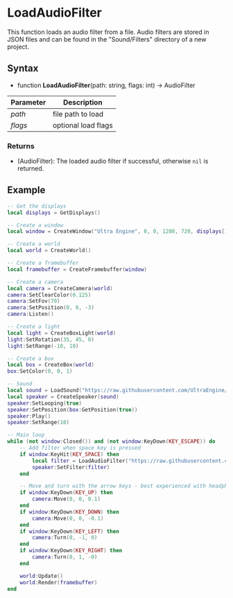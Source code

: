 # LoadAudioFilter

This function loads an audio filter from a file. Audio filters are stored in JSON files and can be found in the "Sound/Filters" directory of a new project.

## Syntax

- function **LoadAudioFilter**(path: string, flags: int) -> AudioFilter

| Parameter | Description |
|---|---|
| *path* | file path to load |
| *flags* | optional load flags |

### Returns

- (AudioFilter): The loaded audio filter if successful, otherwise `nil` is returned.

## Example

```lua
-- Get the displays
local displays = GetDisplays()

-- Create a window
local window = CreateWindow("Ultra Engine", 0, 0, 1280, 720, displays[1], WINDOW_CENTER | WINDOW_TITLEBAR)

-- Create a world
local world = CreateWorld()

-- Create a framebuffer
local framebuffer = CreateFramebuffer(window)

-- Create a camera
local camera = CreateCamera(world)
camera:SetClearColor(0.125)
camera:SetFov(70)
camera:SetPosition(0, 0, -3)
camera:Listen()

-- Create a light
local light = CreateBoxLight(world)
light:SetRotation(35, 45, 0)
light:SetRange(-10, 10)

-- Create a box
local box = CreateBox(world)
box:SetColor(0, 0, 1)

-- Sound
local sound = LoadSound("https://raw.githubusercontent.com/UltraEngine/Documentation/master/Assets/Sound/notification.wav")
local speaker = CreateSpeaker(sound)
speaker:SetLooping(true)
speaker:SetPosition(box:GetPosition(true))
speaker:Play()
speaker:SetRange(10)

-- Main loop
while (not window:Closed()) and (not window:KeyDown(KEY_ESCAPE)) do
    -- Add filter when space key is pressed
    if window:KeyHit(KEY_SPACE) then
        local filter = LoadAudioFilter("https://raw.githubusercontent.com/UltraEngine/Assets/main/Sound/Filters/EAXReverb/SewerPipe.json")
        speaker:SetFilter(filter)
    end

    -- Move and turn with the arrow keys - best experienced with headphones
    if window:KeyDown(KEY_UP) then
        camera:Move(0, 0, 0.1)
    end
    if window:KeyDown(KEY_DOWN) then
        camera:Move(0, 0, -0.1)
    end
    if window:KeyDown(KEY_LEFT) then
        camera:Turn(0, -1, 0)
    end
    if window:KeyDown(KEY_RIGHT) then
        camera:Turn(0, 1, -0)
    end

    world:Update()
    world:Render(framebuffer)
end
```

